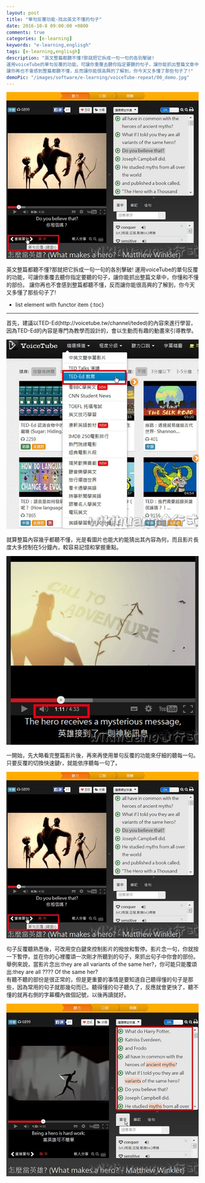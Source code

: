 ```yaml
---
layout: post
title: "單句反覆功能-找出英文不懂的句子"
date: 2016-10-8 09:00:00 +0800
comments: true
categories: [e-learning]
keywords: "e-learning,englisgh"
tags: [e-learning,englisgh]
description: "英文整篇都聽不懂?那就把它拆成一句一句的各別擊破!
運用voiceTube的單句反覆的功能，可讓你重覆去聽你指定要聽的句子，讓你能抓出整篇文章中，你懂和不懂的部份。
讓你再也不會感到整篇都聽不懂，反而讓你能很高興的了解到，你今天又多懂了那些句子了!"
demoPic: "/images/software/e-learning/voiceTube-repeat/00_demo.jpg"
---
```

<div id="intro">
    <img src="/images/software/e-learning/voiceTube-repeat/00_demo.jpg" class="demo_img" alt="英文整篇都聽不懂?那就把它拆成一句一句的各別擊破!
運用voiceTube的單句反覆的功能，可讓你重覆去聽你指定要聽的句子，讓你能抓出整篇文章中，你懂和不懂的部份。
讓你再也不會感到整篇都聽不懂，反而讓你能很高興的了解到，你今天又多懂了那些句子了!">
    <p>英文整篇都聽不懂?那就把它拆成一句一句的各別擊破!
運用voiceTube的單句反覆的功能，可讓你重覆去聽你指定要聽的句子，讓你能抓出整篇文章中，你懂和不懂的部份。
讓你再也不會感到整篇都聽不懂，反而讓你能很高興的了解到，你今天又多懂了那些句子了!</p>
</div>
<!--more-->

* list element with functor item
{:toc}
<hr />




<p>首先，建議以TED-Ed(http://voicetube.tw/channel/teded)的內容來進行學習，因為TED-Ed的內容是專門為教學而設計的，會以生動而有趣的動畫來引導教學。</p>
<img src="/images/software/e-learning/voiceTube-repeat/voiceTube-repeat_01.jpg" alt="/images/software/e-learning/voiceTube-repeat/voiceTube-repeat_01.jpg"/>




<p>就算整篇內容幾乎都聽不懂，光是看圖片也能大約能猜出其內容為何，而且影片長度大多控制在5分鐘內，較容易記憶和掌握重點。</p>
<img src="/images/software/e-learning/voiceTube-repeat/voiceTube-repeat_02.jpg" alt="/images/software/e-learning/voiceTube-repeat/voiceTube-repeat_02.jpg"/>




<p>一開始，先大略看完整篇影片後，再來再使用單句反覆的功能來仔細的聽每一句。只要反覆的切換快速鍵r，就能依序聽每一句了。</p>
<img src="/images/software/e-learning/voiceTube-repeat/voiceTube-repeat_03.jpg" alt="/images/software/e-learning/voiceTube-repeat/voiceTube-repeat_03.jpg"/>




<p>句子反覆聽熟悉後，可改用空白鍵來控制影片的撥放和暫停。影片念一句，你就按一下暫停，並在你的心裡覆頌一次剛才所聽到的句子，來抓出句子中你會的部份。舉例來說，當影片念出:they are all variants of the same her?，你可能只能覆頌出:they are all ???? Of the same her?<br />有聽不聽的部份是很正常的，但是更重要的事情是要知道自己聽得懂的句子是那些，因為常用的句子就那幾句而已。聽得懂的句子聽久了，反應就會更快了，聽不懂的就再右側的字幕欄內做個記號，以後再讀就好。</p>
<img src="/images/software/e-learning/voiceTube-repeat/voiceTube-repeat_04.jpg" alt="/images/software/e-learning/voiceTube-repeat/voiceTube-repeat_04.jpg"/>


